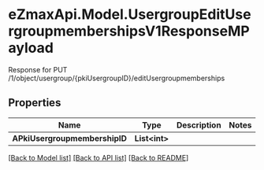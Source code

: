# eZmaxApi.Model.UsergroupEditUsergroupmembershipsV1ResponseMPayload
Response for PUT /1/object/usergroup/{pkiUsergroupID}/editUsergroupmemberships

## Properties

Name | Type | Description | Notes
------------ | ------------- | ------------- | -------------
**APkiUsergroupmembershipID** | **List&lt;int&gt;** |  | 

[[Back to Model list]](../README.md#documentation-for-models) [[Back to API list]](../README.md#documentation-for-api-endpoints) [[Back to README]](../README.md)

